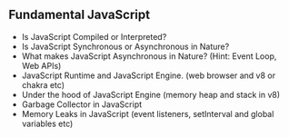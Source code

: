 ## Fundamental JavaScript

* Is JavaScript Compiled or Interpreted? 
* Is JavaScript Synchronous or Asynchronous in Nature?
* What makes JavaScript Asynchronous in Nature? (Hint: Event Loop, Web APIs)
* JavaScript Runtime and JavaScript Engine. (web browser and v8 or chakra etc)
* Under the hood of JavaScript Engine (memory heap and stack in v8)
* Garbage Collector in JavaScript
* Memory Leaks in JavaScript (event listeners, setInterval and global variables etc)
